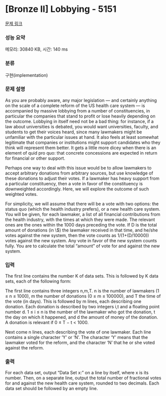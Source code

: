 # [Bronze II] Lobbying - 5151 

[문제 링크](https://www.acmicpc.net/problem/5151) 

### 성능 요약

메모리: 30840 KB, 시간: 140 ms

### 분류

구현(implementation)

### 문제 설명

<p>As you are probably aware, any major legislation — and certainly anything on the scale of a complete reform of the US health care system — is accompanied by massive lobbying from a number of constituencies, in particular the companies that stand to profit or lose heavily depending on the outcome. Lobbying in itself need not be a bad thing: for instance, if a law about universities is debated, you would want universities, faculty, and students to get their voices heard, since many lawmakers might be unfamiliar with the particular issues at hand. It also feels at least somewhat legitimate that companies or institutions might support candidates who they think will represent them better. It gets a little more dicey when there is an element of quid pro quo: that concrete concessions are expected in return for financial or other support.</p>

<p>Perhaps one way to deal with this issue would be to allow lawmakers to accept arbitrary donations from arbitrary sources, but use knowledge of these donations to adjust their votes. If a lawmaker has heavy support from a particular constituency, then a vote in favor of the constituency is downweighted accordingly. Here, we will explore the outcome of such weighted votes.</p>

<p>For simplicity, we will assume that there will be a vote with two options: the status quo (which the health industry prefers), or a new health care system. You will be given, for each lawmaker, a list of all financial contributions from the health industry, with the times at which they were made. The relevant ones are the ones within the 1000 days preceding the vote. If D is the total amount of donations (in \$) the lawmaker received in that time, and he/she votes against the new system, then the vote counts as 1/(1+(D/10000)) votes against the new system. Any vote in favor of the new system counts fully. You are to calculate the total “amount” of vote for and against the new system.</p>

### 입력 

 <p>The first line contains the number K of data sets. This is followed by K data sets, each of the following form:</p>

<p>The first line contains three integers n,m,T. n is the number of lawmakers (1 ≤ n ≤ 1000), m the number of donations (0 ≤ m ≤ 100000), and T the time of the vote (in days). This is followed by m lines, each describing one donation. Each donation is described by two integers i,t and a floating point number d. 1 ≤ i ≤ n is the number of the lawmaker who got the donation, t the day on which it happened, and d the amount of money of the donation. A donation is relevant if 0 ≤ T − t < 1000.</p>

<p>Next come n lines, each describing the vote of one lawmaker. Each line contains a single character ‘Y’ or ‘N’. The character ‘Y’ means that the lawmaker voted for the reform, and the character ‘N’ that he or she voted against the reform.</p>

### 출력 

 <p>For each data set, output “Data Set x:” on a line by itself, where x is its number. Then, on a separate line, output the total number of fractional votes for and against the new health care system, rounded to two decimals. Each data set should be followed by an empty line.</p>

